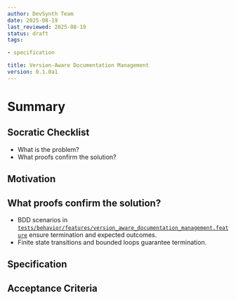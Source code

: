 ```yaml
---
author: DevSynth Team
date: 2025-08-19
last_reviewed: 2025-08-19
status: draft
tags:

- specification

title: Version-Aware Documentation Management
version: 0.1.0a1
---
```


<!--
Required metadata fields:
- author: document author
- date: creation date
- last_reviewed: last review date
- status: draft | review | published
- tags: search keywords
- title: short descriptive name
- version: specification version
-->

# Summary

## Socratic Checklist
- What is the problem?
- What proofs confirm the solution?

## Motivation

## What proofs confirm the solution?
- BDD scenarios in [`tests/behavior/features/version_aware_documentation_management.feature`](../../tests/behavior/features/version_aware_documentation_management.feature) ensure termination and expected outcomes.
- Finite state transitions and bounded loops guarantee termination.


## Specification

## Acceptance Criteria
